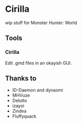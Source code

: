 # Cirilla

wip stuff for Monster Hunter: World


## Tools

### Cirilla

Edit .gmd files in an okayish GUI.


## Thanks to

- ID-Daemon and dynaomi
- MHVuze
- Delutto
- izayoi
- Zindea
- Fluffyquack
